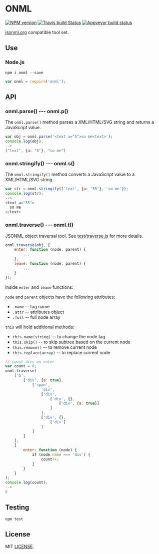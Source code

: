 # ONML
[![NPM version](https://img.shields.io/npm/v/onml.svg)](https://www.npmjs.org/package/onml)
[![Travis build Status](https://travis-ci.org/drom/onml.svg?branch=master)](https://travis-ci.org/drom/onml)
[![Appveyor build status](https://ci.appveyor.com/api/projects/status/pu0ig4ajhcsqlhjm?svg=true)](https://ci.appveyor.com/project/drom/onml)

[jsonml.org](http://www.jsonml.org/) compatible tool set.

## Use
### Node.js

```
npm i onml --save
```

```js
var onml = require('onml');
```

## API
### onml.parse() --- onml.p()
The `onml.parse()` method parses a XML/HTML/SVG string and returns a JavaScript value.

```js
var obj = onml.parse('<text a="5">so me<text>');
console.log(obj);
-->
["text", {a: "5"}, "so me"]
```

### onml.stringify() --- onml.s()
The `onml.stringify()` method converts a JavaScript value to a XML/HTML/SVG string.

```js
var str = onml.stringify(['text', {a: '55'}, 'so me']);
console.log(str);
-->
<text a="55">
  so me
</text>
```

### onml.traverse() --- onml.t()
JSONML object traversal tool. See [test/traverse.js](test/traverse.js) for more details.

```js
onml.traverse(obj, {
    enter: function (node, parent) {
        ...
    },
    leave: function (node, parent) {
        ...
    }
});
```
Inside `enter` and `leave` functions:

`node` and `parent` objects have the following attributes:
  * `.name` -- tag name
  * `.attr` -- attributes object
  * `.full` -- full node array

`this` will hold additional methods:
  * `this.name(string)` -- to change the node tag
  * `this.skip()` -- to skip subtree based on the current node
  * `this.remove()` -- to remove current node
  * `this.replace(array)` -- to replace current node

```js
// count divs on enter
var count = 0;
onml.traverse(
    ['b',
        ['div', {a: true},
            ['span',
                'div',
                ['div',
                    ['div', {},
                        ['div', {a: true}]
                    ]
                ],
                ['div', {},
                    ['div']
                ]
            ]
        ]
    ],
    {
        enter: function (node) {
            if (node.name === 'div') {
                count++;
            }
        }
    }
);
console.log(count);
-->
6
```

## Testing
`npm test`

## License
MIT [LICENSE](https://github.com/drom/onml/blob/master/LICENSE).
